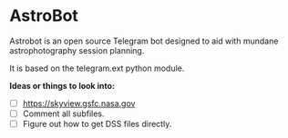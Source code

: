 # AstroBot
Astrobot is an open source Telegram bot designed to aid with mundane astrophotography session planning.

It is based on the telegram.ext python module.

**Ideas or things to look into:**
- [ ] https://skyview.gsfc.nasa.gov
- [ ] Comment all subfiles.
- [ ] Figure out how to get DSS files directly.
